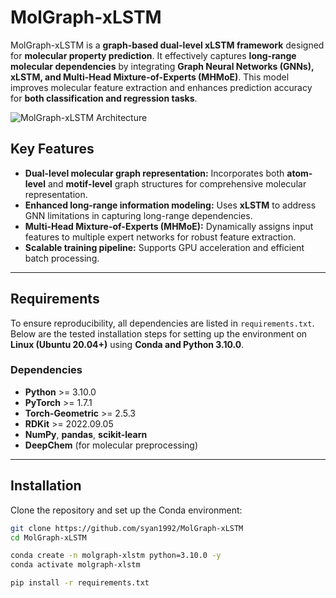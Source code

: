 # **MolGraph-xLSTM**  

MolGraph-xLSTM is a **graph-based dual-level xLSTM framework** designed for **molecular property prediction**. It effectively captures **long-range molecular dependencies** by integrating **Graph Neural Networks (GNNs), xLSTM, and Multi-Head Mixture-of-Experts (MHMoE)**. This model improves molecular feature extraction and enhances prediction accuracy for **both classification and regression tasks**.

![MolGraph-xLSTM Architecture](https://github.com/syan1992/MolGraph-xLSTM/architecture.png)

## **Key Features**
- **Dual-level molecular graph representation:** Incorporates both **atom-level** and **motif-level** graph structures for comprehensive molecular representation.
- **Enhanced long-range information modeling:** Uses **xLSTM** to address GNN limitations in capturing long-range dependencies.
- **Multi-Head Mixture-of-Experts (MHMoE):** Dynamically assigns input features to multiple expert networks for robust feature extraction.
- **Scalable training pipeline:** Supports GPU acceleration and efficient batch processing.

---

## **Requirements**  
To ensure reproducibility, all dependencies are listed in `requirements.txt`. Below are the tested installation steps for setting up the environment on **Linux (Ubuntu 20.04+)** using **Conda and Python 3.10.0**.

### **Dependencies**
- **Python** >= 3.10.0  
- **PyTorch** >= 1.7.1  
- **Torch-Geometric** >= 2.5.3  
- **RDKit** >= 2022.09.05  
- **NumPy**, **pandas**, **scikit-learn**  
- **DeepChem** (for molecular preprocessing)  

---

## **Installation**  

Clone the repository and set up the Conda environment:  

```bash
git clone https://github.com/syan1992/MolGraph-xLSTM
cd MolGraph-xLSTM

conda create -n molgraph-xlstm python=3.10.0 -y
conda activate molgraph-xlstm

pip install -r requirements.txt
